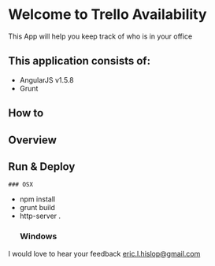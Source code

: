 # Welcome to Trello Availability

This App will help you keep track of who is in your office

## This application consists of:

*   AngularJS v1.5.8
*   Grunt

## How to 

## Overview

## Run & Deploy

    ### OSX
*   npm install
*   grunt build
*   http-server .
    ### Windows

I would love to hear your feedback eric.l.hislop@gmail.com
